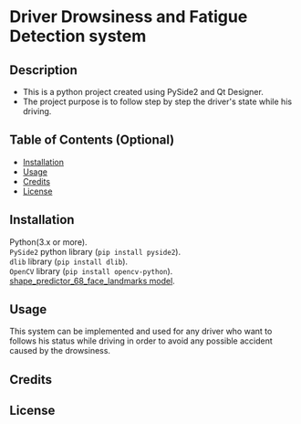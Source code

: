 # Driver Drowsiness and Fatigue Detection system

## Description
- This is a python project created using PySide2 and Qt Designer.
- The project purpose is to follow step by step the driver's  state while his driving.
## Table of Contents (Optional)

- [Installation](#installation)
- [Usage](#usage)
- [Credits](#credits)
- [License](#license)


## Installation
Python(3.x or more). <br />
`PySide2` python library (`pip install pyside2`). <br />
`dlib` library (`pip install dlib`). <br />
`OpenCV` library (`pip install opencv-python`).<br />
[shape_predictor_68_face_landmarks model](https://www.studytonight.com/post/dlib-68-points-face-landmark-detection-with-opencv-and-python).

## Usage
This system can be implemented and used for any driver who want to follows his status while driving in order to avoid any possible accident caused by the drowsiness.
## Credits 

## License

